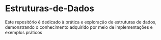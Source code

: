 # Estruturas-de-Dados
Este repositório é dedicado à prática e exploração de estruturas de dados, demonstrando o conhecimento adquirido por meio de implementações e exemplos práticos
